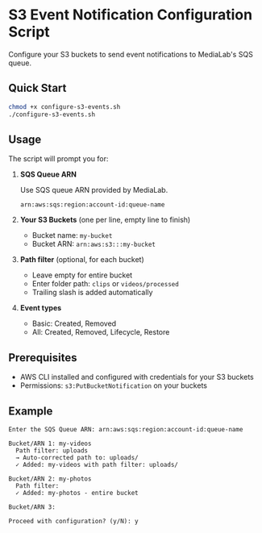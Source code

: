 # S3 Event Notification Configuration Script

Configure your S3 buckets to send event notifications to MediaLab's SQS queue.

## Quick Start

```bash
chmod +x configure-s3-events.sh
./configure-s3-events.sh
```

## Usage

The script will prompt you for:

1. **SQS Queue ARN**

    Use SQS queue ARN provided by MediaLab. 
   ```
   arn:aws:sqs:region:account-id:queue-name
   ```

2. **Your S3 Buckets** (one per line, empty line to finish)
    - Bucket name: `my-bucket`
    - Bucket ARN: `arn:aws:s3:::my-bucket`

3. **Path filter** (optional, for each bucket)
    - Leave empty for entire bucket
    - Enter folder path: `clips` or `videos/processed`
    - Trailing slash is added automatically

4. **Event types**
    - Basic: Created, Removed
    - All: Created, Removed, Lifecycle, Restore

## Prerequisites

- AWS CLI installed and configured with credentials for your S3 buckets
- Permissions: `s3:PutBucketNotification` on your buckets

## Example

```
Enter the SQS Queue ARN: arn:aws:sqs:region:account-id:queue-name

Bucket/ARN 1: my-videos
  Path filter: uploads
  → Auto-corrected path to: uploads/
  ✓ Added: my-videos with path filter: uploads/

Bucket/ARN 2: my-photos
  Path filter: 
  ✓ Added: my-photos - entire bucket

Bucket/ARN 3: 

Proceed with configuration? (y/N): y
```